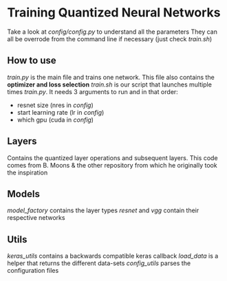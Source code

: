 # Training Quantized Neural Networks
Take a look at _config/config.py_ to understand all the parameters
They can all be overrode from the command line if necessary (just check _train.sh_)


## How to use
_train.py_ is the main file and trains one network. This file also contains the **optimizer and loss selection**
_train.sh_ is our script that launches multiple times _train.py_. It needs 3 arguments to run and in that order:
- resnet size (nres in _config_)
- start learning rate (lr in _config_)
- which gpu (cuda in _config_)

## Layers
Contains the quantized layer operations and subsequent layers.
This code comes from B. Moons & the other repository from which he originally took the inspiration

## Models
_model_factory_ contains the layer types
_resnet_ and _vgg_ contain their respective networks

## Utils
_keras_utils_ contains a backwards compatible keras callback
_load_data_ is a helper that returns the different data-sets
_config_utils_ parses the configuration files
